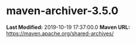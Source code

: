 # maven-archiver-3.5.0

**Last Modified:** 2019-10-19 17:37:00.0
**Maven URL:** https://maven.apache.org/shared-archives/
